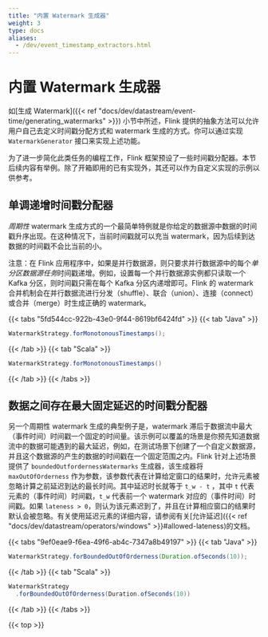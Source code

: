 ```yaml
---
title: "内置 Watermark 生成器"
weight: 3
type: docs
aliases:
  - /dev/event_timestamp_extractors.html
---
```

<!--
Licensed to the Apache Software Foundation (ASF) under one
or more contributor license agreements.  See the NOTICE file
distributed with this work for additional information
regarding copyright ownership.  The ASF licenses this file
to you under the Apache License, Version 2.0 (the
"License"); you may not use this file except in compliance
with the License.  You may obtain a copy of the License at

  http://www.apache.org/licenses/LICENSE-2.0

Unless required by applicable law or agreed to in writing,
software distributed under the License is distributed on an
"AS IS" BASIS, WITHOUT WARRANTIES OR CONDITIONS OF ANY
KIND, either express or implied.  See the License for the
specific language governing permissions and limitations
under the License.
-->

# 内置 Watermark 生成器

如[生成 Watermark]({{< ref "docs/dev/datastream/event-time/generating_watermarks" >}}) 小节中所述，Flink 提供的抽象方法可以允许用户自己去定义时间戳分配方式和 watermark 生成的方式。你可以通过实现 `WatermarkGenerator` 接口来实现上述功能。

为了进一步简化此类任务的编程工作，Flink 框架预设了一些时间戳分配器。本节后续内容有举例。除了开箱即用的已有实现外，其还可以作为自定义实现的示例以供参考。

<a name="monotonously-increasing-timestamps"></a>

## 单调递增时间戳分配器

*周期性* watermark 生成方式的一个最简单特例就是你给定的数据源中数据的时间戳升序出现。在这种情况下，当前时间戳就可以充当 watermark，因为后续到达数据的时间戳不会比当前的小。

注意：在 Flink 应用程序中，如果是并行数据源，则只要求并行数据源中的每个*单分区数据源任务*时间戳递增。例如，设置每一个并行数据源实例都只读取一个 Kafka 分区，则时间戳只需在每个 Kafka 分区内递增即可。Flink 的 watermark 合并机制会在并行数据流进行分发（shuffle）、联合（union）、连接（connect）或合并（merge）时生成正确的 watermark。

{{< tabs "5fd544cc-922b-43e0-9f44-8619bf6424fd" >}}
{{< tab "Java" >}}
```java
WatermarkStrategy.forMonotonousTimestamps();
```
{{< /tab >}}
{{< tab "Scala" >}}
```scala
WatermarkStrategy.forMonotonousTimestamps()
```
{{< /tab >}}
{{< /tabs >}}

<a name="fixed-amount-of-lateness"></a>

## 数据之间存在最大固定延迟的时间戳分配器

另一个周期性 watermark 生成的典型例子是，watermark 滞后于数据流中最大（事件时间）时间戳一个固定的时间量。该示例可以覆盖的场景是你预先知道数据流中的数据可能遇到的最大延迟，例如，在测试场景下创建了一个自定义数据源，并且这个数据源的产生的数据的时间戳在一个固定范围之内。Flink 针对上述场景提供了 `boundedOutfordernessWatermarks` 生成器，该生成器将 `maxOutOfOrderness` 作为参数，该参数代表在计算给定窗口的结果时，允许元素被忽略计算之前延迟到达的最长时间。其中延迟时长就等于 `t_w - t` ，其中 `t` 代表元素的（事件时间）时间戳，`t_w` 代表前一个 watermark 对应的（事件时间）时间戳。如果 `lateness > 0`，则认为该元素迟到了，并且在计算相应窗口的结果时默认会被忽略。有关使用延迟元素的详细内容，请参阅有关[允许延迟]({{< ref "docs/dev/datastream/operators/windows" >}}#allowed-lateness)的文档。

{{< tabs "9ef0eae9-f6ea-49f6-ab4c-7347a8b49197" >}}
{{< tab "Java" >}}
```java
WatermarkStrategy.forBoundedOutOfOrderness(Duration.ofSeconds(10));
```
{{< /tab >}}
{{< tab "Scala" >}}
```scala
WatermarkStrategy
  .forBoundedOutOfOrderness(Duration.ofSeconds(10))
```
{{< /tab >}}
{{< /tabs >}}

{{< top >}}
